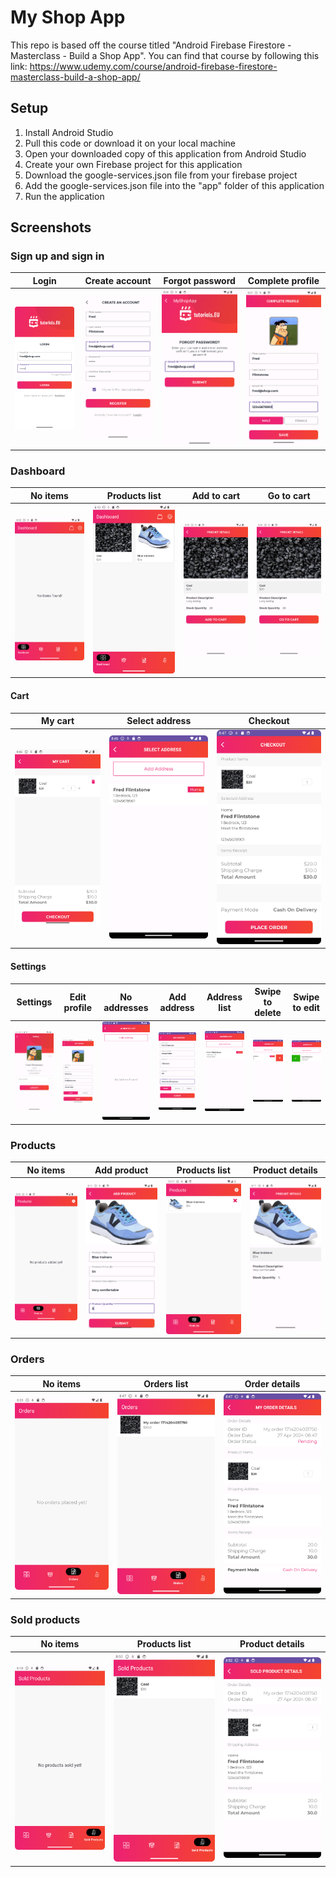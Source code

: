 # My Shop App

This repo is based off the course titled "Android Firebase Firestore - Masterclass - Build a Shop App". You can find that course by following this link: https://www.udemy.com/course/android-firebase-firestore-masterclass-build-a-shop-app/

## Setup

1. Install Android Studio
2. Pull this code or download it on your local machine
3. Open your downloaded copy of this application from Android Studio
4. Create your own Firebase project for this application
5. Download the google-services.json file from your firebase project
6. Add the google-services.json file into the "app" folder of this application
4. Run the application

## Screenshots

### Sign up and sign in

|Login|Create account|Forgot password|Complete profile|
|-|-|-|-|
|![Login](/images/image-01.png)|![Create account](/images/image-02.png)|![Forgot password](/images/image-03.png)|![Complete profile](/images/image-04.png)|

### Dashboard

|No items|Products list|Add to cart|Go to cart|
|-|-|-|-|
|![No items](/images/image-05.png)|![Products list](/images/image-19.png)|![Add to cart](/images/image-20.png)|![Go to cart](/images/image-21.png)|

#### Cart

|My cart|Select address|Checkout|
|-|-|-|
|![My cart](/images/image-22.png)|![Select address](/images/image-23.png)|![Checkout](/images/image-24.png)|

#### Settings

|Settings|Edit profile|No addresses|Add address|Address list|Swipe to delete|Swipe to edit|
|-|-|-|-|-|-|-|
|![Settings](/images/image-12.png)|![Edit profile](/images/image-13.png)|![No addresses](/images/image-14.png)|![Add address](/images/image-15.png)|![Address list](/images/image-16.png)|![Swipe to delete](/images/image-17.png)|![Swipe to edit](/images/image-18.png)|

### Products

|No items|Add product|Products list|Product details|
|-|-|-|-|
|![No items](/images/image-06.png)|![Add product](/images/image-09.png)|![Products list](/images/image-10.png)|![Product details](/images/image-11.png)|

### Orders

|No items|Orders list|Order details|
|-|-|-|
|![No items](/images/image-07.png)|![Orders list](/images/image-25.png)|![Order details](/images/image-26.png)|

### Sold products

|No items|Products list|Product details|
|-|-|-|
|![No items](/images/image-08.png)|![Products list](/images/image-27.png)|![Product details](/images/image-28.png)|